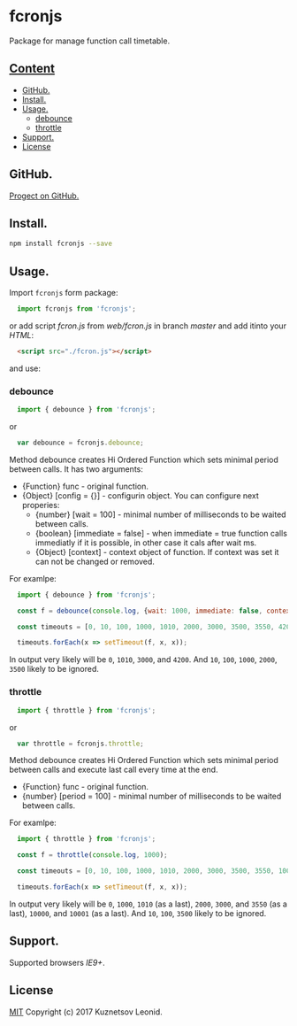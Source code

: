 # fcronjs

Package for manage function call timetable.

## [Content](#user-content-content "Conten")
- [GitHub.](#user-content-github "Link to GitHub repository")
- [Install.](#user-content-install "Install")
- [Usage.](#user-content-usege "Usage")
  - [debounce](#user-content-debounce "debounce")
  - [throttle](#user-content-throttle "throttle")
- [Support.](#user-content-support "Supported brousers")
- [License](#user-content-license "License")

## GitHub.
[Progect on GitHub.](https://github.com/kuznetsovlv/fcronjs "Link to GitHub repository")

## Install.
```bash
npm install fcronjs --save
```

## Usage.
Import `fcronjs` form package:
```javascript
  import fcronjs from 'fcronjs';
```
or add script _fcron.js_ from _web/fcron.js_ in branch _master_ and add itinto your _HTML_:

```html
  <script src="./fcron.js"></script>
```

and use:

### debounce
```javascript
  import { debounce } from 'fcronjs';
```

or

```javascript
  var debounce = fcronjs.debounce;
```

Method debounce creates Hi Ordered Function which sets minimal period between calls. It has two arguments:

  * {Function} func - original function.
  * {Object} [config = {}] - configurin object. You can configure next properies: 
    * {number} [wait = 100] - minimal number of milliseconds to be waited between calls.
    * {boolean} [immediate = false] - when immediate = true function calls immediatly if it is possible, in other case it cals after wait ms.
    * {Object} [context] - context object of function. If context was set it can not be changed or removed.

For examlpe:
```javascript
  import { debounce } from 'fcronjs';

  const f = debounce(console.log, {wait: 1000, immediate: false, context: console});

  const timeouts = [0, 10, 100, 1000, 1010, 2000, 3000, 3500, 3550, 4200];

  timeouts.forEach(x => setTimeout(f, x, x));
```

In output very likely will be `0`, `1010`, `3000`, and `4200`. And `10`, `100`, `1000`, `2000`, `3500` likely to be ignored.

### throttle
```javascript
  import { throttle } from 'fcronjs';
```

or

```javascript
  var throttle = fcronjs.throttle;
```

Method debounce creates Hi Ordered Function which sets minimal period between calls and execute last call every time at the end.

* {Function} func - original function.
* {number} [period = 100] - minimal number of milliseconds to be waited between calls.

For examlpe:
```javascript
  import { throttle } from 'fcronjs';

  const f = throttle(console.log, 1000);

  const timeouts = [0, 10, 100, 1000, 1010, 2000, 3000, 3500, 3550, 10000, 10001];

  timeouts.forEach(x => setTimeout(f, x, x));
```

In output very likely will be `0`, `1000`, `1010` (as a last), `2000`, `3000`, and `3550` (as a last), `10000`, and `10001` (as a last). And `10`, `100`, `3500` likely to be ignored.


## Support.
Supported browsers _IE9+_.


## License
[MIT](./LICENSE "MIT") Copyright (c) 2017 Kuznetsov Leonid.